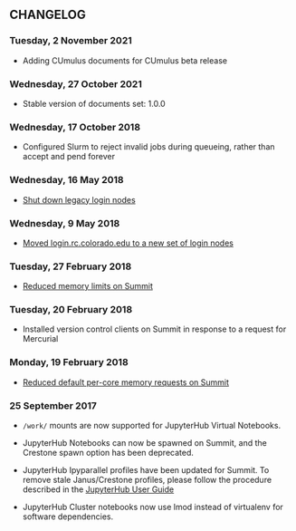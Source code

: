 ## CHANGELOG

### Tuesday, 2 November 2021

* Adding CUmulus documents for CUmulus beta release

### Wednesday, 27 October 2021

* Stable version of documents set: 1.0.0

### Wednesday, 17 October 2018

* Configured Slurm to reject invalid jobs during queueing, rather than accept and pend forever

### Wednesday, 16 May 2018

* [Shut down legacy login nodes](https://www.colorado.edu/rc/news/rcloginnodemigration)

### Wednesday, 9 May 2018

* [Moved login.rc.colorado.edu to a new set of login nodes](https://www.colorado.edu/rc/news/rcloginnodemigration)

### Tuesday, 27 February 2018

* [Reduced memory limits on Summit](https://www.rc.colorado.edu/node/1094)

### Tuesday, 20 February 2018

* Installed version control clients on Summit in response to a request for Mercurial

### Monday, 19 February 2018

* [Reduced default per-core memory requests on Summit](https://www.rc.colorado.edu/node/1094)

### 25 September 2017

* `/work/` mounts are now supported for JupyterHub Virtual Notebooks.

* JupyterHub Notebooks can now be spawned on Summit, and the Crestone
  spawn option has been deprecated.

* JupyterHub Ipyparallel profiles have been updated for Summit. To
  remove stale Janus/Crestone profiles, please follow the procedure
  described in the
  [JupyterHub User Guide](https://github.com/ResearchComputing/jupyter-at-rc/wiki/JupyterHub-User-Guide#updating-your-jupyterhub-config)

* JupyterHub Cluster notebooks now use lmod instead of virtualenv for
  software dependencies.
